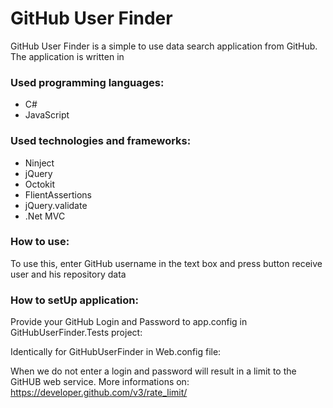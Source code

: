 # GitHub User Finder
GitHub User Finder is a simple to use data search application from GitHub. The application is written in 

### Used programming languages:
- C#
- JavaScript

### Used technologies and frameworks:
- Ninject
- jQuery
- Octokit
- FlientAssertions
- jQuery.validate
- .Net MVC

### How to use:
To use this, enter GitHub username in the text box and press button receive user and his repository data

### How to setUp application:
Provide your GitHub Login and Password to app.config in GitHubUserFinder.Tests project:
    <add key="GitHubLoggin" value="" />
    <add key="GitHubPassword" value="" />

Identically for GitHubUserFinder in Web.config file:
    <add key="GitHubLoggin" value="" />
    <add key="GitHubPassword" value="" />

When we do not enter a login and password will result in a limit to the GitHUB web service.
More informations on: https://developer.github.com/v3/rate_limit/
